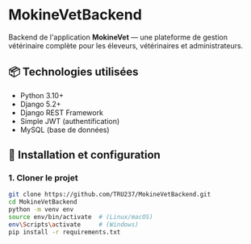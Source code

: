 # MokineVetBackend

Backend de l'application **MokineVet** — une plateforme de gestion vétérinaire complète pour les éleveurs, vétérinaires et administrateurs.

## 📦 Technologies utilisées

- Python 3.10+
- Django 5.2+
- Django REST Framework
- Simple JWT (authentification)
- MySQL (base de données)

## 🚀 Installation et configuration

### 1. Cloner le projet

```bash
git clone https://github.com/TRU237/MokineVetBackend.git
cd MokineVetBackend
python -m venv env
source env/bin/activate  # (Linux/macOS)
env\Scripts\activate     # (Windows)
pip install -r requirements.txt
